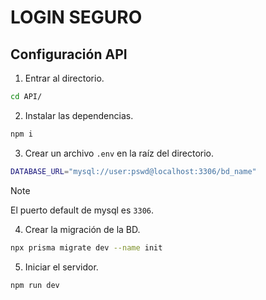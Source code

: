 # LOGIN SEGURO

## Configuración API

1. Entrar al directorio.
```bash
cd API/
```

2. Instalar las dependencias.
```bash
npm i
```

3. Crear un archivo `.env` en la raíz del directorio.
```BASH
DATABASE_URL="mysql://user:pswd@localhost:3306/bd_name"
```
> [!NOTE]
> El puerto default de mysql es `3306`.

4. Crear la migración de la BD.
```bash
npx prisma migrate dev --name init
```

5. Iniciar el servidor.
```bash
npm run dev
```